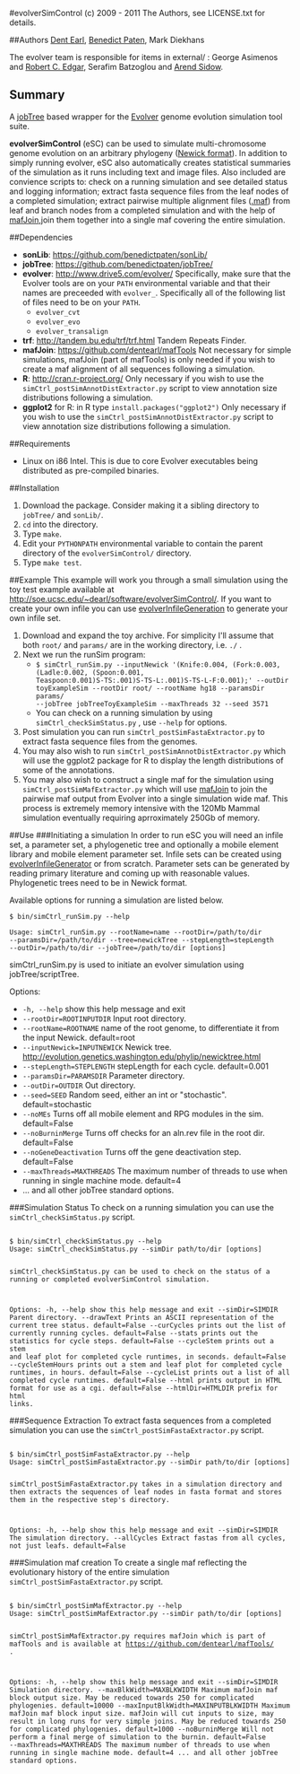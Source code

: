 #evolverSimControl
(c) 2009 - 2011 The Authors, see LICENSE.txt for details.

##Authors
[Dent Earl](https://github.com/dentearl/), [Benedict Paten](https://github.com/dentearl/), Mark Diekhans

The evolver team is responsible for items in external/ : George Asimenos and [Robert C. Edgar](http://www.drive5.com/), Serafim Batzoglou and [Arend Sidow](http://mendel.stanford.edu/sidowlab/).

## Summary
A [jobTree](https://github.com/benedictpaten/jobTree/) based wrapper for the [Evolver](http://www.drive5.com/evolver/) genome evolution simulation tool suite. 

**evolverSimControl** (eSC) can be used to simulate multi-chromosome genome evolution on an arbitrary phylogeny ([Newick format](http://evolution.genetics.washington.edu/phylip/newicktree.html)). In addition to simply running evolver, eSC also automatically creates statistical summaries of the simulation as it runs including text and image files. Also included are convience scripts to: check on a running simulation and see detailed status and logging information; extract fasta sequence files from the leaf nodes of a completed simulation; extract pairwise multiple alignment files ([.maf](http://genome.ucsc.edu/FAQ/FAQformat.html#format5)) from leaf and branch nodes from a completed simulation and with the help of [mafJoin](https://github.com/dentearl/mafTools/),join them together into a single maf covering the entire simulation.

##Dependencies
* **sonLib**: https://github.com/benedictpaten/sonLib/
* **jobTree**: https://github.com/benedictpaten/jobTree/
* **evolver**: http://www.drive5.com/evolver/ Specifically, make sure that the Evolver tools are on your <code>PATH</code> environmental variable and that their names are preceeded with <code>evolver_</code>. Specifically all of the following list of files need to be on your <code>PATH</code>.
    * <code>evolver_cvt</code>
    * <code>evolver_evo</code>
    * <code>evolver_transalign</code>
* **trf**: http://tandem.bu.edu/trf/trf.html Tandem Repeats Finder.
* **mafJoin**: https://github.com/dentearl/mafTools Not necessary for simple simulations, mafJoin (part of mafTools) is only needed if you wish to create a maf alignment of all sequences following a simulation.
* **R**: http://cran.r-project.org/ Only necessary if you wish to use the <code>simCtrl_postSimAnnotDistExtractor.py</code> script to view annotation size distributions following a simulation.
* **ggplot2** for R: in R type <code>install.packages("ggplot2")</code> Only necessary if you wish to use the <code>simCtrl_postSimAnnotDistExtractor.py</code> script to view annotation size distributions following a simulation.

##Requirements
* Linux on i86 Intel. This is due to core Evolver executables being distributed as pre-compiled binaries.

##Installation
1. Download the package. Consider making it a sibling directory to <code>jobTree/</code> and <code>sonLib/</code>.
2. <code>cd</code> into the directory.
3. Type <code>make</code>.
4. Edit your <code>PYTHONPATH</code> environmental variable to contain the parent directory of the <code>evolverSimControl/</code> directory.
5. Type <code>make test</code>.

##Example
This example will work you through a small simulation using the toy test example available at http://soe.ucsc.edu/~dearl/software/evolverSimControl/. If you want to create your own infile you can use [evolverInfileGeneration](https://github.com/dentearl/evolverInfileGeneration) to generate your own infile set.

1. Download and expand the toy archive. For simplicity I'll assume that both <code>root/</code> and <code>params/</code> are in the working directory, i.e. <code>./</code> .
2. Next we run the runSim program:
    * <code>$ simCtrl_runSim.py --inputNewick '(Knife:0.004, (Fork:0.003, (Ladle:0.002, (Spoon:0.001, Teaspoon:0.001)S-TS:.001)S-TS-L:.001)S-TS-L-F:0.001);' --outDir toyExampleSim --rootDir root/ --rootName hg18 --paramsDir params/ --jobTree jobTreeToyExampleSim --maxThreads 32 --seed 3571</code>
    * You can check on a running simulation by using <code>simCtrl_checkSimStatus.py</code> , use <code>--help</code> for options.
3. Post simulation you can run <code>simCtrl_postSimFastaExtractor.py</code> to extract fasta sequence files from the genomes.
4. You may also wish to run <code>simCtrl_postSimAnnotDistExtractor.py</code> which will use the ggplot2 package for R to display the length distributions of some of the annotations.
5. You may also wish to construct a single maf for the simulation using <code>simCtrl_postSimMafExtractor.py</code> which will use [mafJoin](https://github.com/dentearl/mafTools/) to join the pairwise maf output from Evolver into a single simulation wide maf. This process is extremely memory intensive with the 120Mb Mammal simulation eventually requiring aprroximately 250Gb of memory.

##Use
###Initiating a simulation
In order to run eSC you will need an infile set, a parameter set, a phylogenetic tree and optionally a mobile element library and mobile element parameter set. Infile sets can be created using [evolverInfileGenerator](https://github.com/dentearl/evolverInfileGenerator/) or from scratch. Parameter sets can be generated by reading primary literature and coming up with reasonable values. Phylogenetic trees need to be in Newick format.

Available options for running a simulation are listed below.

<code>$ bin/simCtrl_runSim.py --help</code>

<code>Usage: simCtrl_runSim.py --rootName=name --rootDir=/path/to/dir --paramsDir=/path/to/dir --tree=newickTree --stepLength=stepLength --outDir=/path/to/dir --jobTree=/path/to/dir [options]</code>

simCtrl_runSim.py is used to initiate an evolver simulation using jobTree/scriptTree.

Options:

* <code>-h, --help</code> show this help message and exit
* <code>--rootDir=ROOTINPUTDIR</code> Input root directory.
* <code>--rootName=ROOTNAME</code> name of the root genome, to differentiate it from the input Newick. default=root
* <code>--inputNewick=INPUTNEWICK</code> Newick tree. http://evolution.genetics.washington.edu/phylip/newicktree.html
* <code>--stepLength=STEPLENGTH</code> stepLength for each cycle. default=0.001
* <code>--paramsDir=PARAMSDIR</code> Parameter directory.
* <code>--outDir=OUTDIR</code> Out directory.
* <code>--seed=SEED</code> Random seed, either an int or "stochastic". default=stochastic
* <code>--noMEs</code> Turns off all mobile element and RPG modules in the sim. default=False
* <code>--noBurninMerge</code> Turns off checks for an aln.rev file in the root dir. default=False
* <code>--noGeneDeactivation</code> Turns off the gene deactivation step. default=False
* <code>--maxThreads=MAXTHREADS</code> The maximum number of threads to use when running in single machine mode. default=4
* ... and all other jobTree standard options.

###Simulation Status
To check on a running simulation you can use the <code>simCtrl_checkSimStatus.py</code> script.

<code>
$ bin/simCtrl_checkSimStatus.py --help
Usage: simCtrl_checkSimStatus.py --simDir path/to/dir [options]

simCtrl_checkSimStatus.py can be used to check on the status of a running or completed
evolverSimControl simulation.

Options:
  -h, --help         show this help message and exit
  --simDir=SIMDIR    Parent directory.
  --drawText         Prints an ASCII representation of the current tree status. default=False
  --curCycles        prints out the list of currently running cycles. default=False
  --stats            prints out the statistics for cycle steps. default=False
  --cycleStem        prints out a stem and leaf plot for completed cycle runtimes, in seconds. default=False
  --cycleStemHours   prints out a stem and leaf plot for completed cycle runtimes, in hours. default=False
  --cycleList        prints out a list of all completed cycle runtimes. default=False
  --html             prints output in HTML format for use as a cgi. default=False
  --htmlDir=HTMLDIR  prefix for html links.
</code>

###Sequence Extraction
To extract fasta sequences from a completed simulation you can use the <code>simCtrl_postSimFastaExtractor.py</code> script.

<code>
$ bin/simCtrl_postSimFastaExtractor.py --help
Usage: simCtrl_postSimFastaExtractor.py --simDir path/to/dir [options]

simCtrl_postSimFastaExtractor.py takes in a simulation directory and then extracts the sequences
of leaf nodes in fasta format and stores them in the respective step's directory.

Options:
  -h, --help       show this help message and exit
  --simDir=SIMDIR  The simulation directory.
  --allCycles      Extract fastas from all cycles, not just leafs. default=False
</code>

###Simulation maf creation
To create a single maf reflecting the evolutionary history of the entire simulation <code>simCtrl_postSimFastaExtractor.py</code> script.

<code>
$ bin/simCtrl_postSimMafExtractor.py --help
Usage: simCtrl_postSimMafExtractor.py --simDir path/to/dir [options]

simCtrl_postSimMafExtractor.py requires mafJoin which is part of mafTools and is available
at https://github.com/dentearl/mafTools/ . 

Options:
  -h, --help            show this help message and exit
  --simDir=SIMDIR       Simulation directory.
  --maxBlkWidth=MAXBLKWIDTH
                        Maximum mafJoin maf block output size. May be reduced towards 250 for complicated
                        phylogenies. default=10000
  --maxInputBlkWidth=MAXINPUTBLKWIDTH
                        Maximum mafJoin maf block input size. mafJoin will cut inputs to size, may result in long
                        runs for very simple joins. May be reduced towards 250 for complicated phylogenies.
                        default=1000
  --noBurninMerge       Will not perform a final merge of simulation to the burnin. default=False
  --maxThreads=MAXTHREADS
                        The maximum number of threads to use when running in single machine mode. default=4
  ... and all other jobTree standard options.
</code>
